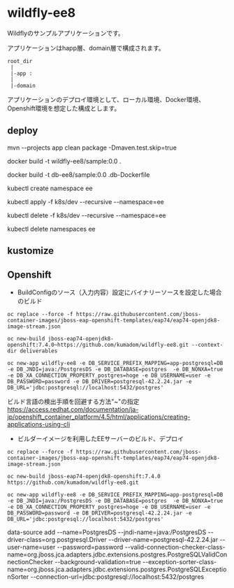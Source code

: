 # wildfly-ee8

Wildflyのサンプルアプリケーションです。

アプリケーションはhapp層、domain層で構成されます。

```
root_dir
 |
 |-app :
 |
 |-domain
```

アプリケーションのデプロイ環境として、ローカル環境、Docker環境、Openshift環境を想定した構成とします。



## deploy

mvn --projects app clean package -Dmaven.test.skip=true

docker build -t wildfly-ee8/sample:0.0 .

docker build -t db-ee8/sample:0.0 .db-Dockerfile

kubectl create namespace ee

kubectl apply -f k8s/dev --recursive --namespace=ee

kubectl delete -f k8s/dev --recursive --namespace=ee

kubectl delete namespaces ee

## kustomize


## Openshift

- BuildConfigのソース（入力内容）設定にバイナリーソースを設定した場合のビルド

`oc replace --force -f https://raw.githubusercontent.com/jboss-container-images/jboss-eap-openshift-templates/eap74/eap74-openjdk8-image-stream.json`

`oc new-build jboss-eap74-openjdk8-openshift:7.4.0~https://github.com/kumadom/wildfly-ee8.git --context-dir deliverables`

`oc new-app wildfly-ee8 -e DB_SERVICE_PREFIX_MAPPING=app-postgresql=DB -e DB_JNDI=java:/PostgresDS -e DB_DATABASE=postgres  -e DB_NONXA=true -e DB_XA_CONNECTION_PROPERTY_postgres=hoge -e DB_USERNAME=user -e DB_PASSWORD=password -e DB_DRIVER=postgresql-42.2.24.jar -e DB_URL='jdbc:postgresql://localhost:5432/postgres'`

ビルド言語の検出手順を回避する方法"~"の指定
https://access.redhat.com/documentation/ja-jp/openshift_container_platform/4.5/html/applications/creating-applications-using-cli


- ビルダーイメージを利用したEEサーバーのビルド、デプロイ

`oc replace --force -f https://raw.githubusercontent.com/jboss-container-images/jboss-eap-openshift-templates/eap74/eap74-openjdk8-image-stream.json`

`oc new-build jboss-eap74-openjdk8-openshift:7.4.0 https://github.com/kumadom/wildfly-ee8.git`

`oc new-app wildfly-ee8 -e DB_SERVICE_PREFIX_MAPPING=app-postgresql=DB -e DB_JNDI=java:/PostgresDS -e DB_DATABASE=postgres  -e DB_NONXA=true -e DB_XA_CONNECTION_PROPERTY_postgres=hoge -e DB_USERNAME=user -e DB_PASSWORD=password -e DB_DRIVER=postgresql-42.2.24.jar -e DB_URL='jdbc:postgresql://localhost:5432/postgres'`

data-source add --name=PostgresDS --jndi-name=java:/PostgresDS --driver-class=org.postgresql.Driver --driver-name=postgresql-42.2.24.jar --user-name=user --password=password --valid-connection-checker-class-name=org.jboss.jca.adapters.jdbc.extensions.postgres.PostgreSQLValidConnectionChecker --background-validation=true --exception-sorter-class-name=org.jboss.jca.adapters.jdbc.extensions.postgres.PostgreSQLExceptionSorter --connection-url=jdbc:postgresql://localhost:5432/postgres